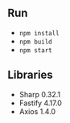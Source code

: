 ## Run
- `npm install`
- `npm build`
- `npm start`

## Libraries
- Sharp 0.32.1
- Fastify 4.17.0
- Axios 1.4.0